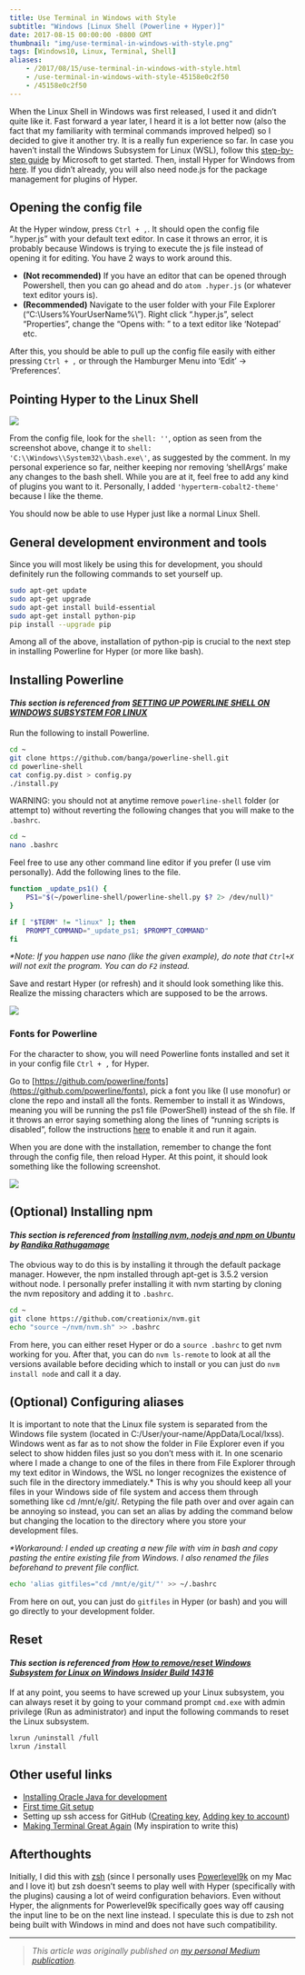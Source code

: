 ```yaml
---
title: Use Terminal in Windows with Style
subtitle: "Windows [Linux Shell (Powerline + Hyper)]"
date: 2017-08-15 00:00:00 -0800 GMT
thumbnail: "img/use-terminal-in-windows-with-style.png"
tags: [Windows10, Linux, Terminal, Shell]
aliases:
    - /2017/08/15/use-terminal-in-windows-with-style.html
    - /use-terminal-in-windows-with-style-45158e0c2f50
    - /45158e0c2f50
---
```


When the Linux Shell in Windows was first released, I used it and didn’t quite like it. Fast forward a year later, I heard it is a lot better now (also the fact that my familiarity with terminal commands improved helped) so I decided to give it another try. It is a really fun experience so far. In case you haven’t install the Windows Subsystem for Linux (WSL), follow this [step-by-step guide](https://msdn.microsoft.com/en-us/commandline/wsl/install_guide) by Microsoft to get started. Then, install Hyper for Windows from [here](https://releases.hyper.is/download/win). If you didn’t already, you will also need node.js for the package management for plugins of Hyper.

## Opening the config file

At the Hyper window, press `Ctrl + ,`. It should open the config file “.hyper.js” with your default text editor. In case it throws an error, it is probably because Windows is trying to execute the js file instead of opening it for editing. You have 2 ways to work around this.

- __(Not recommended)__ If you have an editor that can be opened through Powershell, then you can go ahead and do `atom .hyper.js` (or whatever text editor yours is).
- __(Recommended)__ Navigate to the user folder with your File Explorer (“C:\Users\%YourUserName%\”). Right click “.hyper.js”, select “Properties”, change the “Opens with: ” to a text editor like ‘Notepad’ etc.

After this, you should be able to pull up the config file easily with either pressing `Ctrl + ,` or through the Hamburger Menu into ‘Edit’ → ‘Preferences’.

## Pointing Hyper to the Linux Shell

![](/blog/img/utImage1.png)

From the config file, look for the `shell: ''`, option as seen from the screenshot above, change it to `shell: 'C:\\Windows\\System32\\bash.exe\'`, as suggested by the comment. In my personal experience so far, neither keeping nor removing ‘shellArgs’ make any changes to the bash shell. While you are at it, feel free to add any kind of plugins you want to it. Personally, I added `'hyperterm-cobalt2-theme'` because I like the theme.

You should now be able to use Hyper just like a normal Linux Shell.

## General development environment and tools

Since you will most likely be using this for development, you should definitely run the following commands to set yourself up.

```sh
sudo apt-get update
sudo apt-get upgrade
sudo apt-get install build-essential
sudo apt-get install python-pip
pip install --upgrade pip
```

Among all of the above, installation of python-pip is crucial to the next step in installing Powerline for Hyper (or more like bash).

## Installing Powerline

#### _This section is referenced from [SETTING UP POWERLINE SHELL ON WINDOWS SUBSYSTEM FOR LINUX](http://iamnotmyself.com/2017/04/15/setting-up-powerline-shell-on-windows-subsystem-for-linux/)_

Run the following to install Powerline.

```sh
cd ~
git clone https://github.com/banga/powerline-shell.git
cd powerline-shell
cat config.py.dist > config.py
./install.py
```

WARNING: you should not at anytime remove `powerline-shell` folder (or attempt to) without reverting the following changes that you will make to the `.bashrc`.

```sh
cd ~
nano .bashrc
```

Feel free to use any other command line editor if you prefer (I use vim personally). Add the following lines to the file.

```sh
function _update_ps1() {
    PS1="$(~/powerline-shell/powerline-shell.py $? 2> /dev/null)"
}

if [ "$TERM" != "linux" ]; then
    PROMPT_COMMAND="_update_ps1; $PROMPT_COMMAND"
fi
```

_*Note: If you happen use nano (like the given example), do note that `Ctrl+X` will not exit the program. You can do `F2` instead._

Save and restart Hyper (or refresh) and it should look something like this. Realize the missing characters which are supposed to be the arrows.

![](/blog/img/utImage2.png)

### Fonts for Powerline

For the character to show, you will need Powerline fonts installed and set it in your config file `Ctrl + ,` for Hyper.

Go to [https://github.com/powerline/fonts](https://github.com/powerline/fonts), pick a font you like (I use monofur) or clone the repo and install all the fonts. Remember to install it as Windows, meaning you will be running the ps1 file (PowerShell) instead of the sh file. If it throws an error saying something along the lines of “running scripts is disabled”, follow the instructions [here](https://www.faqforge.com/windows/windows-powershell-running-scripts-is-disabled-on-this-system/) to enable it and run it again.

When you are done with the installation, remember to change the font through the config file, then reload Hyper. At this point, it should look something like the following screenshot.

![](/blog/img/utImage3.png)

## (Optional) Installing npm

#### _This section is referenced from [Installing nvm, nodejs and npm on Ubuntu](https://randika.com/installing-nvm-nodejs-and-npm-on-ubuntu-f6deef0cd22a) by [Randika Rathugamage](https://medium.com/@randika)_

The obvious way to do this is by installing it through the default package manager. However, the npm installed through apt-get is 3.5.2 version without node. I personally prefer installing it with nvm starting by cloning the nvm repository and adding it to `.bashrc`.

```sh
cd ~
git clone https://github.com/creationix/nvm.git
echo "source ~/nvm/nvm.sh" >> .bashrc
```

From here, you can either reset Hyper or do a `source .bashrc` to get nvm working for you. After that, you can do `nvm ls-remote` to look at all the versions available before deciding which to install or you can just do `nvm install node` and call it a day.

## (Optional) Configuring aliases

It is important to note that the Linux file system is separated from the Windows file system (located in C:/User/your-name/AppData/Local/lxss). Windows went as far as to not show the folder in File Explorer even if you select to show hidden files just so you don’t mess with it. In one scenario where I made a change to one of the files in there from File Explorer through my text editor in Windows, the WSL no longer recognizes the existence of such file in the directory immediately.* This is why you should keep all your files in your Windows side of file system and access them through something like cd /mnt/e/git/. Retyping the file path over and over again can be annoying so instead, you can set an alias by adding the command below but changing the location to the directory where you store your development files.

_*Workaround: I ended up creating a new file with vim in bash and copy pasting the entire existing file from Windows. I also renamed the files beforehand to prevent file conflict._

```sh
echo 'alias gitfiles="cd /mnt/e/git/"' >> ~/.bashrc
```

From here on out, you can just do `gitfiles` in Hyper (or bash) and you will go directly to your development folder.

## Reset

#### _This section is referenced from [How to remove/reset Windows Subsystem for Linux on Windows Insider Build 14316](https://superuser.com/questions/1065569/how-to-remove-reset-windows-subsystem-for-linux-on-windows-insider-build-14316)_

If at any point, you seems to have screwed up your Linux subsystem, you can always reset it by going to your command prompt `cmd.exe` with admin privilege (Run as administrator) and input the following commands to reset the Linux subsystem.

```sh
lxrun /uninstall /full
lxrun /install
```

## Other useful links

- [Installing Oracle Java for development](http://www.webupd8.org/2015/02/install-oracle-java-9-in-ubuntu-linux.html)
- [First time Git setup](https://git-scm.com/book/en/v2/Getting-Started-First-Time-Git-Setup)
- Setting up ssh access for GitHub ([Creating key](https://help.github.com/articles/generating-a-new-ssh-key-and-adding-it-to-the-ssh-agent/#platform-linux), [Adding key to account](https://help.github.com/articles/adding-a-new-ssh-key-to-your-github-account/#platform-linux))
- [Making Terminal Great Again](https://blog.ronakshah.net/Making-Terminal-Great-Again/) (My inspiration to write this)

## Afterthoughts

Initially, I did this with [zsh](https://github.com/robbyrussell/oh-my-zsh/wiki/Installing-ZSH) (since I personally uses [Powerlevel9k](https://github.com/bhilburn/powerlevel9k) on my Mac and I love it) but zsh doesn’t seems to play well with Hyper (specifically with the plugins) causing a lot of weird configuration behaviors. Even without Hyper, the alignments for Powerlevel9k specifically goes way off causing the input line to be on the next line instead. I speculate this is due to zsh not being built with Windows in mind and does not have such compatibility.

---

> _This article was originally published on [my personal Medium publication](https://blog.binhong.me/use-terminal-in-windows-with-style-45158e0c2f50)._
